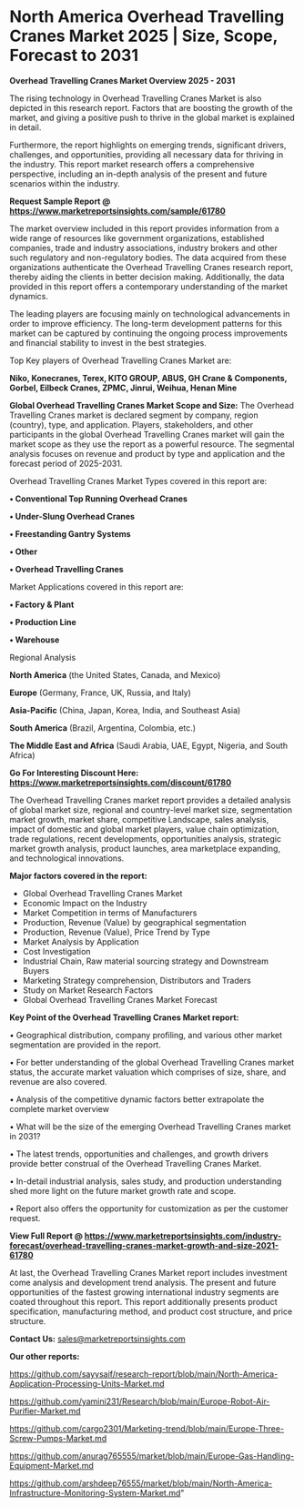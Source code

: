 # North America Overhead Travelling Cranes Market 2025 | Size, Scope, Forecast to 2031

<Strong> Overhead Travelling Cranes Market Overview 2025 - 2031</strong>

The rising technology in Overhead Travelling Cranes Market is also depicted in this research report. Factors that are boosting the growth of the market, and giving a positive push to thrive in the global market is explained in detail.

Furthermore, the report highlights on emerging trends, significant drivers, challenges, and opportunities, providing all necessary data for thriving in the industry. This report market research offers a comprehensive perspective, including an in-depth analysis of the present and future scenarios within the industry.

<strong>Request Sample Report @ <a href=https://www.marketreportsinsights.com/sample/61780>https://www.marketreportsinsights.com/sample/61780</a></strong>

The market overview included in this report provides information from a wide range of resources like government organizations, established companies, trade and industry associations, industry brokers and other such regulatory and non-regulatory bodies. The data acquired from these organizations authenticate the Overhead Travelling Cranes research report, thereby aiding the clients in better decision making. Additionally, the data provided in this report offers a contemporary understanding of the market dynamics.

The leading players are focusing mainly on technological advancements in order to improve efficiency. The long-term development patterns for this market can be captured by continuing the ongoing process improvements and financial stability to invest in the best strategies.

Top Key players of Overhead Travelling Cranes Market are:

<strong>Niko, Konecranes, Terex, KITO GROUP, ABUS, GH Crane & Components, Gorbel, Eilbeck Cranes, ZPMC, Jinrui, Weihua, Henan Mine</strong>

<strong><b>Global Overhead Travelling Cranes Market Scope and Size:</b></strong>
The Overhead Travelling Cranes market is declared segment by company, region (country), type, and application. Players, stakeholders, and other participants in the global Overhead Travelling Cranes market will gain the market scope as they use the report as a powerful resource. The segmental analysis focuses on revenue and product by type and application and the forecast period of 2025-2031.

Overhead Travelling Cranes Market Types covered in this report are:

<strong>• Conventional Top Running Overhead Cranes

• Under-Slung Overhead Cranes

• Freestanding Gantry Systems

• Other

• Overhead Travelling Cranes</strong>

Market Applications covered in this report are:

<strong>• Factory & Plant

• Production Line

• Warehouse</strong> 

Regional Analysis

<strong>North America</strong> (the United States, Canada, and Mexico)

<strong>Europe</strong> (Germany, France, UK, Russia, and Italy)

<strong>Asia-Pacific</strong> (China, Japan, Korea, India, and Southeast Asia)

<strong>South America</strong> (Brazil, Argentina, Colombia, etc.)

<strong>The Middle East and Africa</strong> (Saudi Arabia, UAE, Egypt, Nigeria, and South Africa)

<strong>Go For Interesting Discount Here: <a href=https://www.marketreportsinsights.com/discount/61780>https://www.marketreportsinsights.com/discount/61780</a></strong>

The Overhead Travelling Cranes market report provides a detailed analysis of global market size, regional and country-level market size, segmentation market growth, market share, competitive Landscape, sales analysis, impact of domestic and global market players, value chain optimization, trade regulations, recent developments, opportunities analysis, strategic market growth analysis, product launches, area marketplace expanding, and technological innovations.

<strong><b>Major factors covered in the report:</b></strong>
<ul>
  <li>Global Overhead Travelling Cranes Market </li>
  <li>Economic Impact on the Industry</li>
  <li>Market Competition in terms of Manufacturers</li>
  <li>Production, Revenue (Value) by geographical segmentation</li>
  <li>Production, Revenue (Value), Price Trend by Type</li>
  <li>Market Analysis by Application</li>
  <li>Cost Investigation</li>
  <li>Industrial Chain, Raw material sourcing strategy and Downstream Buyers</li>
  <li>Marketing Strategy comprehension, Distributors and Traders</li>
  <li>Study on Market Research Factors</li>
  <li>Global Overhead Travelling Cranes Market Forecast</li>
</ul>

<strong><b>Key Point of the Overhead Travelling Cranes Market report:</b></strong>

• Geographical distribution, company profiling, and various other market segmentation are provided in the report.

• For better understanding of the global Overhead Travelling Cranes market status, the accurate market valuation which comprises of size, share, and revenue are also covered.

• Analysis of the competitive dynamic factors better extrapolate the complete market overview

• What will be the size of the emerging Overhead Travelling Cranes market in 2031?

• The latest trends, opportunities and challenges, and growth drivers provide better construal of the Overhead Travelling Cranes Market.

• In-detail industrial analysis, sales study, and production understanding shed more light on the future market growth rate and scope.

• Report also offers the opportunity for customization as per the customer request.

<strong><b>View Full Report @ <a href=https://www.marketreportsinsights.com/industry-forecast/overhead-travelling-cranes-market-growth-and-size-2021-61780>https://www.marketreportsinsights.com/industry-forecast/overhead-travelling-cranes-market-growth-and-size-2021-61780</a></b></strong>


At last, the Overhead Travelling Cranes Market report includes investment come analysis and development trend analysis. The present and future opportunities of the fastest growing international industry segments are coated throughout this report. This report additionally presents product specification, manufacturing method, and product cost structure, and price structure.

<strong>Contact Us:</strong>
sales@marketreportsinsights.com

<strong>Our other reports:</strong>

<a href=https://github.com/sayysaif/research-report/blob/main/North-America-Application-Processing-Units-Market.md>https://github.com/sayysaif/research-report/blob/main/North-America-Application-Processing-Units-Market.md</a>

<a href=https://github.com/yamini231/Research/blob/main/Europe-Robot-Air-Purifier-Market.md>https://github.com/yamini231/Research/blob/main/Europe-Robot-Air-Purifier-Market.md</a>

<a href=https://github.com/cargo2301/Marketing-trend/blob/main/Europe-Three-Screw-Pumps-Market.md>https://github.com/cargo2301/Marketing-trend/blob/main/Europe-Three-Screw-Pumps-Market.md</a>

<a href=https://github.com/anurag765555/market/blob/main/Europe-Gas-Handling-Equipment-Market.md>https://github.com/anurag765555/market/blob/main/Europe-Gas-Handling-Equipment-Market.md</a>

<a href=https://github.com/arshdeep76555/market/blob/main/North-America-Infrastructure-Monitoring-System-Market.md>https://github.com/arshdeep76555/market/blob/main/North-America-Infrastructure-Monitoring-System-Market.md</a>"
